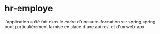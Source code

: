 # hr-employe
l'application a été fait dans le cadre d'une auto-formation sur spring/spring boot 
particuliérement la mise en place d'une api rest et d'un web-app
